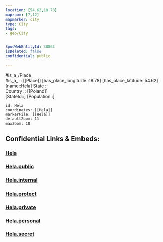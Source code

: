 ```yaml
---
location: [54.62,18.78] 
mapzoom: [7,12] 
mapmarker: city 
type: City
tags:
- geo/City


SpocWebEntityId: 30863
isDeleted: false
confidential: public

---
```

#is_a_/Place  
#is_a_ :: [[Place]] 
[has_place_longitude::18.78] 
[has_place_latitude::54.62] 
[name::Hela] 
State ::  
Country :: [[Poland]]  
[StateId::] 
[Population::] 



```leaflet
id: Hela
coordinates: [[Hela]] 
markerFile: [[Hela]] 
defaultZoom: 11 
maxZoom: 18
```


## Confidential Links & Embeds: 

### [Hela](/_Standards/Earth/Continent/Europe/Europe~East/Poland/City/Hela.md) 

### [Hela.public](/_public/Earth/Continent/Europe/Europe~East/Poland/City/Hela.public.md) 

### [Hela.internal](/_internal/Earth/Continent/Europe/Europe~East/Poland/City/Hela.internal.md) 

### [Hela.protect](/_protect/Earth/Continent/Europe/Europe~East/Poland/City/Hela.protect.md) 

### [Hela.private](/_private/Earth/Continent/Europe/Europe~East/Poland/City/Hela.private.md) 

### [Hela.personal](/_personal/Earth/Continent/Europe/Europe~East/Poland/City/Hela.personal.md) 

### [Hela.secret](/_secret/Earth/Continent/Europe/Europe~East/Poland/City/Hela.secret.md)


